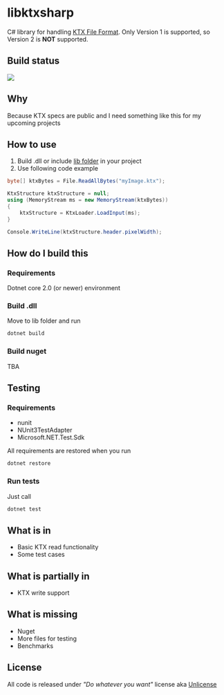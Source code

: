# libktxsharp

C# library for handling [KTX File Format](https://www.khronos.org/opengles/sdk/tools/KTX/file_format_spec/). Only Version 1 is supported, so Version 2 is **NOT** supported.

## Build status

![](https://github.com/mcraiha/libktxsharp/workflows/CIBuild/badge.svg)

## Why

Because KTX specs are public and I need something like this for my upcoming projects

## How to use
1. Build .dll or include [lib folder](lib) in your project
2. Use following code example
```csharp
byte[] ktxBytes = File.ReadAllBytes("myImage.ktx");

KtxStructure ktxStructure = null;
using (MemoryStream ms = new MemoryStream(ktxBytes))
{
	ktxStructure = KtxLoader.LoadInput(ms);
}

Console.WriteLine(ktxStructure.header.pixelWidth);
```

## How do I build this

### Requirements

Dotnet core 2.0 (or newer) environment

### Build .dll

Move to lib folder and run
```bash
dotnet build
```

### Build nuget
TBA

## Testing

### Requirements 

* nunit
* NUnit3TestAdapter
* Microsoft.NET.Test.Sdk

All requirements are restored when you run
```bash
dotnet restore
```

### Run tests

Just call
```bash
dotnet test
```

## What is in

* Basic KTX read functionality
* Some test cases

## What is partially in

* KTX write support

## What is missing

* Nuget
* More files for testing
* Benchmarks

## License

All code is released under *"Do whatever you want"* license aka [Unlicense](LICENSE)